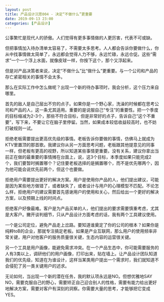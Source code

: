 ```yaml
---
layout: post
title: 产品设计沉思004 - 决定“不做什么”更重要
date: 2019-09-13 23:00
categories: [产品设计]
---
```


公事繁忙是现代人的骄傲。人们觉得有更多事情做的人更厉害，代表不可或缺。

但把事情加入待办清单太容易了，不需要太多思考。人人都会告诉你要做什么，你从中找事情做太简单了，永远都会觉得人力不够，永远忙碌，永远仓促。这些“需求”一个一个浮上水面，就像皮球一样，你按下这个，那个又浮起来。

但是对产品决策者来说，决定“不做什么”比“做什么”更重要。与一个公司和产品的存亡紧密相关的事情不会太多。

那么在实际工作中怎么做呢？出现一个新的待办事项时，我会分析，这个压力来自哪里。

首先的敌人是自己层出不穷的点子。如果你是一个野心家，洗澡的时候都在思考公司和产品的人，这一条尤其适用。重要的是说服自己“专注”的重要性。把一个季度的目标缩减为2-3个，那些不符合目标，但是非常好的点子，告诉自己“这个不重要”，写下来，不要让它在脑子里停留。当然，如果成本较低收益较高时，也不妨打破规则一试。

拒绝老板需要提出更高优先级的事情。老板告诉你要做的事情，仿佛马上就成为KTV里置顶的那首歌。我建议你从另一方面思考问题，老板跟其他提意见的同事一样，但老板有更高的视野，所以知道某些事情更重要。没有关系，建议你拿出当前正在做的最重要的事情摊在台面上，说，这3个目标，本季度如果只能完成2个，我们要暂时搁置哪个？记住要老板选择的是搁置哪个，而不是优先哪两个，因为他可能会说优先前两个，但这个也要做。

拒绝用户需要提出更好的解决方案。用户是使用你产品的人，他们提出建议，可能是因为某些地方做错了，或者缺失了，或者设计与用户的心理模型不匹配。不论怎么样，拒绝用户的建议需要首先感谢用户的使用和关心，然后给出一个更好的解决方案，以及预期上线的时间点。

拒绝客户好像最难。客户是为产品买单的人，他们提出的要求需要慎重考虑，尤其是大客户。撇开谈判细节，只从产品设计方面考虑的话，我有两个工具建议使用。

一个是公司定位，避免产品走上岔路。要知道谁奠定了你的公司的根本？如果你是纯粹toB的企业，那就专注搞定老板。如果是产业互联网，那么用户的使用频率非常关键，用户对他客户的服务质量很关键，生态内容的运营很关键。

另一个工具是用户画像，能避免需求冲突。在一个产品生态中，你可能需要服务的人有3类以上，调研他们的用户画像，打印出来，贴在墙上。让产品设计团队知道我们的优先级，知道在为谁设计，这样当某类用户提出一个需求时，我们就知道不会侵犯了另一类关键用户的述求。

无论如何，当出现一个新的潜在任务，我的默认项永远是NO。但想优雅地SAY NO，需要克服自己的野心，需要矫正自己迎合别人的性格，需要有能力给出更好地解决方案，需要对客户有深刻的洞察。你需要大量的思考，才能够把它变成YES。
